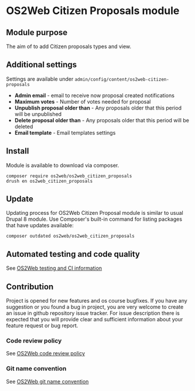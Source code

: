 # OS2Web Citizen Proposals module

## Module purpose

The aim of to add Citizen proposals types and view.

## Additional settings
Settings are available under ```admin/config/content/os2web-citizen-proposals```
* **Admin email** - email to receive now proposal created notifications
* **Maximum votes** - Number of votes needed for proposal
* **Unpublish proposal older than** - Any proposals older that this period will be unpublished
* **Delete proposal older than** - Any proposals older that this period will be deleted
* **Email template** - Email templates settings

## Install

Module is available to download via composer.
```
composer require os2web/os2web_citizen_proposals
drush en os2web_citizen_proposals
```

## Update
Updating process for OS2Web Citizen Proposal module is similar to usual Drupal 8 module.
Use Composer's built-in command for listing packages that have updates available:

```
composer outdated os2web/os2web_citizen_proposals
```

## Automated testing and code quality
See [OS2Web testing and CI information](https://github.com/OS2Web/docs#testing-and-ci)

## Contribution

Project is opened for new features and os course bugfixes.
If you have any suggestion or you found a bug in project, you are very welcome
to create an issue in github repository issue tracker.
For issue description there is expected that you will provide clear and
sufficient information about your feature request or bug report.

### Code review policy
See [OS2Web code review policy](https://github.com/OS2Web/docs#code-review)

### Git name convention
See [OS2Web git name convention](https://github.com/OS2Web/docs#git-guideline)
